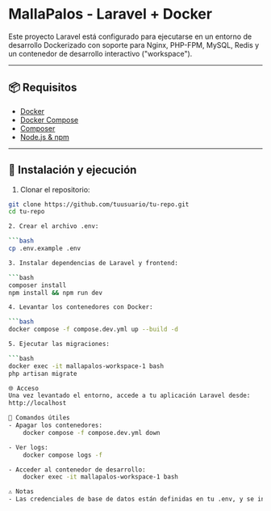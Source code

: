 # MallaPalos - Laravel + Docker

Este proyecto Laravel está configurado para ejecutarse en un entorno de desarrollo Dockerizado con soporte para Nginx, PHP-FPM, MySQL, Redis y un contenedor de desarrollo interactivo ("workspace").

---

## 📦 Requisitos

- [Docker](https://www.docker.com/products/docker-desktop)
- [Docker Compose](https://docs.docker.com/compose/install/)
- [Composer](https://getcomposer.org/)
- [Node.js & npm](https://nodejs.org/)

---

## 🚀 Instalación y ejecución

1. Clonar el repositorio:

```bash
git clone https://github.com/tuusuario/tu-repo.git
cd tu-repo

2. Crear el archivo .env:

```bash
cp .env.example .env

3. Instalar dependencias de Laravel y frontend:

```bash
composer install
npm install && npm run dev

4. Levantar los contenedores con Docker:

```bash
docker compose -f compose.dev.yml up --build -d

5. Ejecutar las migraciones:

```bash
docker exec -it mallapalos-workspace-1 bash
php artisan migrate

🌐 Acceso
Una vez levantado el entorno, accede a tu aplicación Laravel desde:
http://localhost

🧼 Comandos útiles
- Apagar los contenedores:
    docker compose -f compose.dev.yml down

- Ver logs:
    docker compose logs -f

- Acceder al contenedor de desarrollo:
    docker exec -it mallapalos-workspace-1 bash

⚠️ Notas
- Las credenciales de base de datos están definidas en tu .env, y se inyectan también en los contenedores.